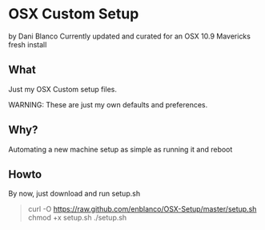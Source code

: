 # OSX Custom Setup
by Dani Blanco
Currently updated and curated for an OSX 10.9 Mavericks fresh install


## What
Just my OSX Custom setup files.

WARNING: These are just my own defaults and preferences.



## Why?

Automating a new machine setup as simple as running it and reboot


## Howto
By now, just download and run setup.sh

> curl -O https://raw.github.com/enblanco/OSX-Setup/master/setup.sh
> chmod +x setup.sh
> ./setup.sh
